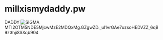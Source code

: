 # millxismydaddy.pw
DADDY
![SIGMA](https://github.com/BackslashG/millxismydaddy.pw/assets/86261944/119d8af0-63e8-4b3c-a8f1-3169c3d17971)
MTI2OTM5NDE5MjcwMzE2MDQxMg.GZgwZD._uI1vrGAe7uzsoHEDVZZ_6qB9z3hjiSSXqb904
